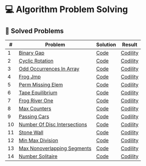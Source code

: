 # 💻 Algorithm Problem Solving

## 📌 Solved Problems
| # | Problem | Solution | Result |
|---|---------|----------|--------|
| 1 | [Binary Gap](https://app.codility.com/programmers/lessons/1-iterations/binary_gap/) | [Code](./Codility/1_BinaryGap.py) | [Codility](https://app.codility.com/demo/results/training5E535T-RC8/) |
| 2 | [Cyclic Rotation](https://app.codility.com/programmers/lessons/2-arrays/cyclic_rotation/) | [Code](./Codility/2_CyclicRotation.py) | [Codility](https://app.codility.com/demo/results/training9APJJ4-5VG/) |
| 3 | [Odd Occurrences In Array](https://app.codility.com/programmers/lessons/2-arrays/odd_occurrences_in_array/) | [Code](./Codility/3_OddOccurrencesInArray.py) | [Codility](https://app.codility.com/demo/results/trainingSA2U9F-H2T/) |
| 4 | [Frog Jmp](https://app.codility.com/programmers/lessons/3-time_complexity/frog_jmp/) | [Code](./Codility/4_FrogJmp.py) | [Codility](https://app.codility.com/demo/results/training4D6VVV-ZTK/) |
| 5 | [Perm Missing Elem](https://app.codility.com/programmers/lessons/3-time_complexity/perm_missing_elem/) | [Code](./Codility/5_PermMissingElem.py) | [Codility](https://app.codility.com/demo/results/trainingJQNAHH-RMG/) |
| 6 | [Tape Equilibrium](https://app.codility.com/programmers/lessons/3-time_complexity/tape_equilibrium/) | [Code](./Codility/6_TapeEquilibrium.py) | [Codility](https://app.codility.com/demo/results/trainingWG6WZE-FXP/) |
| 7 | [Frog River One](https://app.codility.com/programmers/lessons/4-counting_elements/frog_river_one/) | [Code](./Codility/7_FrogRiverOne.py) | [Codility](https://app.codility.com/demo/results/training3EQEXT-PB5/) |
| 8 | [Max Counters](https://app.codility.com/programmers/lessons/4-counting_elements/max_counters/) | [Code](./Codility/8_MaxCounters.py) | [Codility](https://app.codility.com/demo/results/trainingWJPHE3-HA7/) |
| 9 | [Passing Cars](https://app.codility.com/programmers/lessons/5-prefix_sums/passing_cars/) | [Code](./Codility/9_PassingCars.py) | [Codility](https://app.codility.com/demo/results/training3U95Z8-2NE/) |
| 10 | [Number Of Disc Intersections](https://app.codility.com/programmers/lessons/6-sorting/number_of_disc_intersections/) | [Code](./Codility/10_NumberOfDiscIntersections.py) | [Codility](https://app.codility.com/demo/results/trainingC38T7W-HV7/) |
| 11 | [Stone Wall](https://app.codility.com/programmers/lessons/7-stacks_and_queues/stone_wall/) | [Code](./Codility/11_StoneWall.py) | [Codility](https://app.codility.com/demo/results/trainingNJ9S44-NYK/) |
| 12 | [Min Max Division](https://app.codility.com/programmers/lessons/14-binary_search_algorithm/min_max_division/) | [Code](./Codility/12_MinMaxDivision.py) | [Codility](https://app.codility.com/demo/results/trainingZKD7EF-DUX/) |
| 13 | [Max Nonoverlapping Segments](https://app.codility.com/programmers/lessons/16-greedy_algorithms/max_nonoverlapping_segments/) | [Code](./Codility/13_MaxNonoverlappingSegments.py) | [Codility](https://app.codility.com/demo/results/trainingH6RHUQ-3TY/) |
| 14 | [Number Solitaire](https://app.codility.com/programmers/lessons/17-dynamic_programming/number_solitaire/) | [Code](./Codility/14_NumberSolitaire.py) | [Codility](https://app.codility.com/demo/results/trainingYSTEBG-YX9/) |